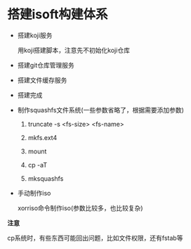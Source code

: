 搭建isoft构建体系
================

- 搭建koji服务

  用koji搭建脚本，注意先不初始化koji仓库

- 搭建git仓库管理服务

- 搭建文件缓存服务

- 搭建完成

- 制作squashfs文件系统(一些参数省略了，根据需要添加参数)

  1. truncate -s \<fs-size\> \<fs-name\>

  2. mkfs.ext4 <fs-name>

  3. mount <fs-name> <mount-point>

  4. cp -aT <fs-src> <mount-point>

  5. mksquashfs <fs-name> <sfs-name>

- 手动制作iso

  xorriso命令制作iso(参数比较多，也比较复杂)

**注意**

cp系统时，有些东西可能回出问题，比如文件权限，还有fstab等
